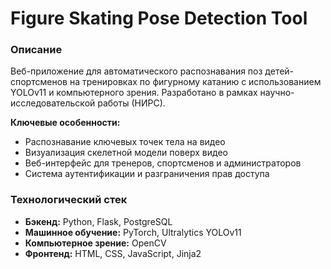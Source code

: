 # Figure Skating Pose Detection Tool

### Описание
Веб-приложение для автоматического распознавания поз детей-спортсменов на тренировках по фигурному катанию с использованием YOLOv11 и компьютерного зрения. Разработано в рамках научно-исследовательской работы (НИРС).

**Ключевые особенности:**
- Распознавание ключевых точек тела на видео
- Визуализация скелетной модели поверх видео
- Веб-интерфейс для тренеров, спортсменов и администраторов
- Система аутентификации и разграничения прав доступа

### Технологический стек
- **Бэкенд:** Python, Flask, PostgreSQL
- **Машинное обучение:** PyTorch, Ultralytics YOLOv11
- **Компьютерное зрение:** OpenCV
- **Фронтенд:** HTML, CSS, JavaScript, Jinja2
